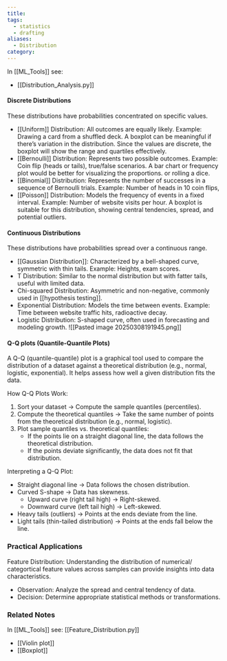 ```yaml
---
title: 
tags:
  - statistics
  - drafting
aliases:
  - Distribution
category:
---
```

In [[ML_Tools]] see:
- [[Distribution_Analysis.py]]
#### Discrete Distributions
These distributions have probabilities concentrated on specific values.

- [[Uniform]] Distribution: All outcomes are equally likely. Example: Drawing a card from a shuffled deck. A boxplot can be meaningful if there’s variation in the distribution. Since the values are discrete, the boxplot will show the range and quartiles effectively.
- [[Bernoulli]] Distribution: Represents two possible outcomes. Example: Coin flip (heads or tails), true/false scenarios. A bar chart or frequency plot would be better for visualizing the proportions. or rolling a dice.
- [[Binomial]] Distribution: Represents the number of successes in a sequence of Bernoulli trials. Example: Number of heads in 10 coin flips,
- [[Poisson]] Distribution: Models the frequency of events in a fixed interval. Example: Number of website visits per hour. A boxplot is suitable for this distribution, showing central tendencies, spread, and potential outliers.

#### Continuous Distributions
These distributions have probabilities spread over a continuous range.

- [[Gaussian Distribution]]: Characterized by a bell-shaped curve, symmetric with thin tails. Example: Heights, exam scores.
- T Distribution: Similar to the normal distribution but with fatter tails, useful with limited data.
- Chi-squared Distribution: Asymmetric and non-negative, commonly used in [[hypothesis testing]].
- Exponential Distribution: Models the time between events. Example: Time between website traffic hits, radioactive decay.
- Logistic Distribution: S-shaped curve, often used in forecasting and modeling growth.
  ![[Pasted image 20250308191945.png]]
  
#### Q-Q plots (Quantile-Quantile Plots)

A Q-Q (quantile-quantile) plot is a graphical tool used to compare the distribution of a dataset against a theoretical distribution (e.g., normal, logistic, exponential). It helps assess how well a given distribution fits the data.

How Q-Q Plots Work:

1. Sort your dataset → Compute the sample quantiles (percentiles).
2. Compute the theoretical quantiles → Take the same number of points from the theoretical distribution (e.g., normal, logistic).
3. Plot sample quantiles vs. theoretical quantiles:
    - If the points lie on a straight diagonal line, the data follows the theoretical distribution.
    - If the points deviate significantly, the data does not fit that distribution.

Interpreting a Q-Q Plot:

- Straight diagonal line → Data follows the chosen distribution.
- Curved S-shape → Data has skewness.
    - Upward curve (right tail high) → Right-skewed.
    - Downward curve (left tail high) → Left-skewed.
- Heavy tails (outliers) → Points at the ends deviate from the line.
- Light tails (thin-tailed distribution) → Points at the ends fall below the line.
### Practical Applications

Feature Distribution: Understanding the distribution of numerical/ categortical feature values across samples can provide insights into data characteristics.

  - Observation: Analyze the spread and central tendency of data.
  - Decision: Determine appropriate statistical methods or transformations.

### Related Notes

In [[ML_Tools]] see: [[Feature_Distribution.py]]

- [[Violin plot]]
- [[Boxplot]]

